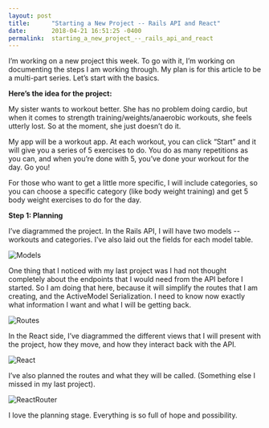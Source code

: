 ```yaml
---
layout: post
title:      "Starting a New Project -- Rails API and React"
date:       2018-04-21 16:51:25 -0400
permalink:  starting_a_new_project_--_rails_api_and_react
---
```



I’m working on a new project this week. To go with it, I’m working on documenting the steps I am working through. My plan is for this article to be a multi-part series. Let’s start with the basics.

**Here’s the idea for the project:**

My sister wants to workout better. She has no problem doing cardio, but when it comes to strength training/weights/anaerobic workouts, she feels utterly lost. So at the moment, she just doesn’t do it. 

My app will be a workout app. At each workout, you can click “Start” and it will give you a series of 5 exercises to do. You do as many repetitions as you can, and when you’re done with 5, you’ve done your workout for the day. Go you!

For those who want to get a little more specific, I will include categories, so you can choose a specific category (like body weight training) and get 5 body weight exercises to do for the day. 

**Step 1: Planning**

I’ve diagrammed the project. In the Rails API, I will have two models -- workouts and categories. I’ve also laid out the fields for each model table. 

![Models](https://photos.app.goo.gl/apmgy9BtwiMV37tW2)

One thing that I noticed with my last project was I had not thought completely about the endpoints that I would need from the API before I started. So I am doing that here, because it will simplify the routes that I am creating, and the ActiveModel Serialization. I need to know now exactly what information I want and what I will be getting back.

![Routes](https://photos.app.goo.gl/uGtQukwlb7wVDFDz1)

In the React side, I’ve diagrammed the different views that I will present with the project, how they move, and how they interact back with the API. 

![React](https://photos.app.goo.gl/1NlmJBYDZFLJFobs1)

I’ve also planned the routes and what they will be called. (Something else I missed in my last project). 

![ReactRouter](https://photos.app.goo.gl/3369HW3zEhcRZi9G3)

I love the planning stage. Everything is so full of hope and possibility. 

